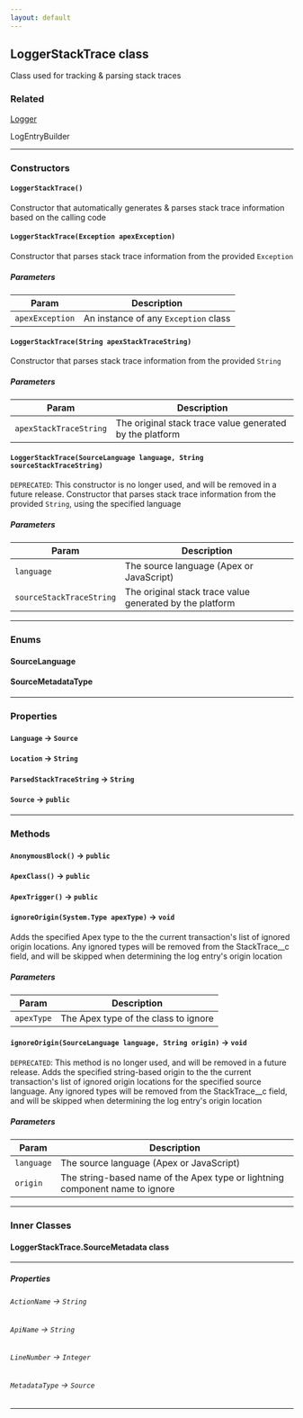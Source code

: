 ```yaml
---
layout: default
---
```


## LoggerStackTrace class

Class used for tracking &amp; parsing stack traces

### Related

[Logger](Logger)

LogEntryBuilder

---

### Constructors

#### `LoggerStackTrace()`

Constructor that automatically generates &amp; parses stack trace information based on the calling code

#### `LoggerStackTrace(Exception apexException)`

Constructor that parses stack trace information from the provided `Exception`

##### Parameters

| Param           | Description                          |
| --------------- | ------------------------------------ |
| `apexException` | An instance of any `Exception` class |

#### `LoggerStackTrace(String apexStackTraceString)`

Constructor that parses stack trace information from the provided `String`

##### Parameters

| Param                  | Description                                              |
| ---------------------- | -------------------------------------------------------- |
| `apexStackTraceString` | The original stack trace value generated by the platform |

#### `LoggerStackTrace(SourceLanguage language, String sourceStackTraceString)`

`DEPRECATED`: This constructor is no longer used, and will be removed in a future release. Constructor that parses stack trace information from the provided `String`, using the specified language

##### Parameters

| Param                    | Description                                              |
| ------------------------ | -------------------------------------------------------- |
| `language`               | The source language (Apex or JavaScript)                 |
| `sourceStackTraceString` | The original stack trace value generated by the platform |

---

### Enums

#### SourceLanguage

#### SourceMetadataType

---

### Properties

#### `Language` → `Source`

#### `Location` → `String`

#### `ParsedStackTraceString` → `String`

#### `Source` → `public`

---

### Methods

#### `AnonymousBlock()` → `public`

#### `ApexClass()` → `public`

#### `ApexTrigger()` → `public`

#### `ignoreOrigin(System.Type apexType)` → `void`

Adds the specified Apex type to the the current transaction&apos;s list of ignored origin locations. Any ignored types will be removed from the StackTrace\_\_c field, and will be skipped when determining the log entry&apos;s origin location

##### Parameters

| Param      | Description                          |
| ---------- | ------------------------------------ |
| `apexType` | The Apex type of the class to ignore |

#### `ignoreOrigin(SourceLanguage language, String origin)` → `void`

`DEPRECATED`: This method is no longer used, and will be removed in a future release. Adds the specified string-based origin to the the current transaction&apos;s list of ignored origin locations for the specified source language. Any ignored types will be removed from the StackTrace\_\_c field, and will be skipped when determining the log entry&apos;s origin location

##### Parameters

| Param      | Description                                                                  |
| ---------- | ---------------------------------------------------------------------------- |
| `language` | The source language (Apex or JavaScript)                                     |
| `origin`   | The string-based name of the Apex type or lightning component name to ignore |

---

### Inner Classes

#### LoggerStackTrace.SourceMetadata class

---

##### Properties

###### `ActionName` → `String`

###### `ApiName` → `String`

###### `LineNumber` → `Integer`

###### `MetadataType` → `Source`

---
